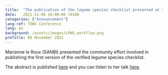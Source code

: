 ```yaml
---
title:  "The publication of the legume species checklist presented at the TDWG conference in October 2021."
date:   2021-11-08 10:00:00 +0100
categories: ["Announcement"]
lang-ref: TDWG Conference
lang: en
background: /assets/images/LPWG_workflow.png
preTitle: 08 November 2021
---
```


Marianne le Roux (SANBI) presented the community effort involved in publishing the first version of the verified legume species checklist. 

The abstract is published [here](https://biss.pensoft.net/article/75377/) and you can listen to her talk [here](https://espacevideo.umontreal.ca/Watch/d3X9Bck5).

